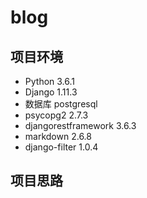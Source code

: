 # blog

## 项目环境

* Python  3.6.1
* Django 1.11.3
* 数据库 postgresql
* psycopg2  2.7.3
* djangorestframework  3.6.3
* markdown  2.6.8      
* django-filter  1.0.4

## 项目思路
